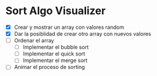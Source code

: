 # Sort Algo Visualizer

- [x] Crear y mostrar un array con valores random
- [x] Dar la posiblidad de crear otro array con nuevos valores
- [ ] Ordenar el array
  - [ ] Implementar el bubble sort
  - [ ] Implementar el quick sort
  - [ ] Implementar el merge sort
- [ ] Animar el proceso de sorting

